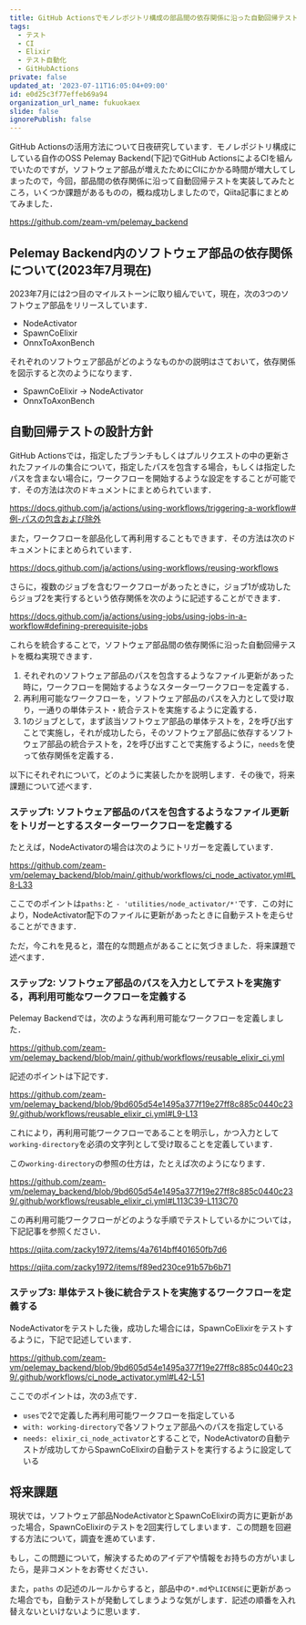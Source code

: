 ```yaml
---
title: GitHub Actionsでモノレポジトリ構成の部品間の依存関係に沿った自動回帰テストを備えたCIを構築する(Elixirの場合)
tags:
  - テスト
  - CI
  - Elixir
  - テスト自動化
  - GitHubActions
private: false
updated_at: '2023-07-11T16:05:04+09:00'
id: e0d25c3f77effeb69a94
organization_url_name: fukuokaex
slide: false
ignorePublish: false
---
```

GitHub Actionsの活用方法について日夜研究しています．モノレポジトリ構成にしている自作のOSS Pelemay Backend(下記)でGitHub ActionsによるCIを組んでいたのですが，ソフトウェア部品が増えたためにCIにかかる時間が増大してしまったので，今回，部品間の依存関係に沿って自動回帰テストを実装してみたところ，いくつか課題があるものの，概ね成功しましたので，Qiita記事にまとめてみました．

https://github.com/zeam-vm/pelemay_backend

## Pelemay Backend内のソフトウェア部品の依存関係について(2023年7月現在)

2023年7月には2つ目のマイルストーンに取り組んでいて，現在，次の3つのソフトウェア部品をリリースしています．

* NodeActivator
* SpawnCoElixir
* OnnxToAxonBench

それぞれのソフトウェア部品がどのようなものかの説明はさておいて，依存関係を図示すると次のようになります．

* SpawnCoElixir → NodeActivator
* OnnxToAxonBench

## 自動回帰テストの設計方針

GitHub Actionsでは，指定したブランチもしくはプルリクエストの中の更新されたファイルの集合について，指定したパスを包含する場合，もしくは指定したパスを含まない場合に，ワークフローを開始するような設定をすることが可能です．その方法は次のドキュメントにまとめられています．

https://docs.github.com/ja/actions/using-workflows/triggering-a-workflow#例-パスの包含および除外

また，ワークフローを部品化して再利用することもできます．その方法は次のドキュメントにまとめられています．

https://docs.github.com/ja/actions/using-workflows/reusing-workflows

さらに，複数のジョブを含むワークフローがあったときに，ジョブ1が成功したらジョブ2を実行するという依存関係を次のように記述することができます．

https://docs.github.com/ja/actions/using-jobs/using-jobs-in-a-workflow#defining-prerequisite-jobs

これらを統合することで，ソフトウェア部品間の依存関係に沿った自動回帰テストを概ね実現できます．

1. それぞれのソフトウェア部品のパスを包含するようなファイル更新があった時に，ワークフローを開始するようなスターターワークフローを定義する．
1. 再利用可能なワークフローを，ソフトウェア部品のパスを入力として受け取り，一通りの単体テスト・統合テストを実施するように定義する．
1. 1のジョブとして，まず該当ソフトウェア部品の単体テストを，2を呼び出すことで実施し，それが成功したら，そのソフトウェア部品に依存するソフトウェア部品の統合テストを，2を呼び出すことで実施するように，`needs`を使って依存関係を定義する．

以下にそれぞれについて，どのように実装したかを説明します．その後で，将来課題について述べます．

### ステップ1: ソフトウェア部品のパスを包含するようなファイル更新をトリガーとするスターターワークフローを定義する

たとえば，NodeActivatorの場合は次のようにトリガーを定義しています．

https://github.com/zeam-vm/pelemay_backend/blob/main/.github/workflows/ci_node_activator.yml#L8-L33

ここでのポイントは`paths:`と `- 'utilities/node_activator/*'`です．この対により，NodeActivator配下のファイルに更新があったときに自動テストを走らせることができます．

ただ，今これを見ると，潜在的な問題点があることに気づきました．将来課題で述べます．

### ステップ2: ソフトウェア部品のパスを入力としてテストを実施する，再利用可能なワークフローを定義する

Pelemay Backendでは，次のような再利用可能なワークフローを定義しました．

https://github.com/zeam-vm/pelemay_backend/blob/main/.github/workflows/reusable_elixir_ci.yml

記述のポイントは下記です．

https://github.com/zeam-vm/pelemay_backend/blob/9bd605d54e1495a377f19e27ff8c885c0440c239/.github/workflows/reusable_elixir_ci.yml#L9-L13

これにより，再利用可能ワークフローであることを明示し，かつ入力として`working-directory`を必須の文字列として受け取ることを定義しています．

この`working-directory`の参照の仕方は，たとえば次のようになります．

https://github.com/zeam-vm/pelemay_backend/blob/9bd605d54e1495a377f19e27ff8c885c0440c239/.github/workflows/reusable_elixir_ci.yml#L113C39-L113C70

この再利用可能ワークフローがどのような手順でテストしているかについては，下記記事を参照ください．

https://qiita.com/zacky1972/items/4a7614bff401650fb7d6

https://qiita.com/zacky1972/items/f89ed230ce91b57b6b71


### ステップ3: 単体テスト後に統合テストを実施するワークフローを定義する

NodeActivatorをテストした後，成功した場合には，SpawnCoElixirをテストするように，下記で記述しています．

https://github.com/zeam-vm/pelemay_backend/blob/9bd605d54e1495a377f19e27ff8c885c0440c239/.github/workflows/ci_node_activator.yml#L42-L51

ここでのポイントは，次の3点です．

* `uses`で2で定義した再利用可能ワークフローを指定している
* `with: working-directory`で各ソフトウェア部品へのパスを指定している
* `needs: elixir_ci_node_activator`とすることで，NodeActivatorの自動テストが成功してからSpawnCoElixirの自動テストを実行するように設定している

## 将来課題

現状では，ソフトウェア部品NodeActivatorとSpawnCoElixirの両方に更新があった場合，SpawnCoElixirのテストを2回実行してしまいます．この問題を回避する方法について，調査を進めています．

もし，この問題について，解決するためのアイデアや情報をお持ちの方がいましたら，是非コメントをお寄せください．

また，`paths` の記述のルールからすると，部品中の`*.md`や`LICENSE`に更新があった場合でも，自動テストが発動してしまうような気がします．記述の順番を入れ替えないといけないように思います．
